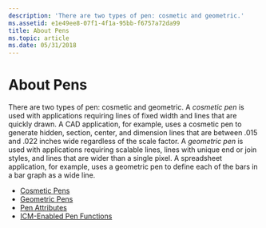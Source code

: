 ```yaml
---
description: 'There are two types of pen: cosmetic and geometric.'
ms.assetid: e1e49ee8-07f1-4f1a-95bb-f6757a72da99
title: About Pens
ms.topic: article
ms.date: 05/31/2018
---
```


# About Pens

There are two types of pen: cosmetic and geometric. A *cosmetic pen* is used with applications requiring lines of fixed width and lines that are quickly drawn. A CAD application, for example, uses a cosmetic pen to generate hidden, section, center, and dimension lines that are between .015 and .022 inches wide regardless of the scale factor. A *geometric pen* is used with applications requiring scalable lines, lines with unique end or join styles, and lines that are wider than a single pixel. A spreadsheet application, for example, uses a geometric pen to define each of the bars in a bar graph as a wide line.

-   [Cosmetic Pens](cosmetic-pens.md)
-   [Geometric Pens](geometric-pens.md)
-   [Pen Attributes](pen-attributes.md)
-   [ICM-Enabled Pen Functions](icm-enabled-pen-functions.md)

 

 



